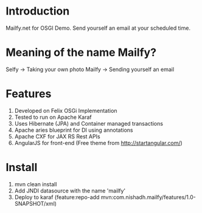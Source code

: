 # Introduction
Mailfy.net for OSGI Demo. Send yourself an email at your scheduled time.


# Meaning of the name Mailfy?
Selfy -> Taking your own photo
Mailfy -> Sending yourself an email

# Features
1. Developed on Felix OSGi Implementation
2. Tested to run on Apache Karaf
3. Uses Hibernate (JPA) and Container managed transactions
4. Apache aries blueprint for DI using annotations
5. Apache CXF for JAX RS Rest APIs
6. AngularJS for front-end (Free theme from http://startangular.com/)

# Install
1. mvn clean install
2. Add JNDI datasource with the name 'mailfy'
3. Deploy to karaf (feature:repo-add mvn:com.nishadh.mailfy/features/1.0-SNAPSHOT/xml)
